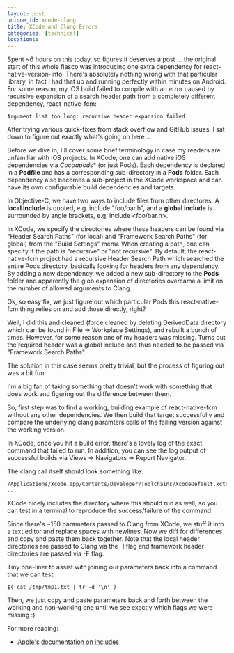 ```yaml
---
layout: post
unique_id: xcode-clang
title: XCode and Clang Errors
categories: [technical]
locations: 
---
```


Spent ~6 hours on this today, so figures it deserves a post ... the original start of this whole fiasco was introducing one extra dependency for react-native-version-info.  There's absolutely nothing wrong with that particular library, in fact I had that up and running perfectly within minutes on Android.  For some reason, my iOS build failed to compile with an error caused by recursive expansion of a search header path from a completely different dependency, react-native-fcm:

```
Argument list too long: recursive header expansion failed
```

After trying various quick-fixes from stack overflow and GitHub issues, I sat down to figure out exactly what's going on here ...

Before we dive in, I'll cover some brief terminology in case my readers are unfamiliar with iOS projects. In XCode, one can add native iOS dependencies via *Cocoapods** (or just Pods).  Each dependency is declared in a **Podfile** and has a corresponding sub-directory in a **Pods** folder.  Each dependency also becomes a sub-project in the XCode workspace and can have its own configurable build dependencies and targets.

In Objective-C, we have two ways to include files from other directores.  A **local include** is quoted, e.g. include "foo/bar.h", and a **global include** is surrounded by angle brackets, e.g. include <foo/bar.h>.

In XCode, we specify the directories where these headers can be found via "Header Search Paths" (for local) and "Framework Search Paths" (for global) from the "Build Settings" menu.  When creating a path, one can specify if the path is "recursive" or "not recursive".  By default, the react-native-fcm project had a recursive Header Search Path which searched the entire Pods directory, basically looking for headers from any dependency.  By adding a new dependency, we added a new sub-directory to the **Pods** folder and apparently the glob expansion of directories overcame a limit on the number of allowed arguments to Clang.

Ok, so easy fix, we just figure out which particular Pods this react-native-fcm thing relies on and add those directly, right?

Well, I did this and cleaned (force cleaned by deleting DerivedData directory which can be found in File => Workplace Settings), and rebuilt a bunch of times.  However, for some reason one of my headers was missing.  Turns out the required header was a global include and thus needed to be passed via "Framework Search Paths".

The solution in this case seems pretty trivial, but the process of figuring out was a bit fun:

I'm a big fan of taking something that doesn't work with something that does work and figuring out the difference between them.

So, first step was to find a working, building example of react-native-fcm without any other dependencies.  We then build that target successfully and compare the underlying clang paramters calls of the failing version against the working version.

In XCode, once you hit a build error, there's a lovely log of the exact command that failed to run.  In addition, you can see the log output of successful builds via Views => Navigators => Report Navigator.

The clang call itself should look something like:

```
/Applications/Xcode.app/Contents/Developer/Toolchains/XcodeDefault.xctoolchain/usr/bin/clang ...
```

XCode nicely includes the directory where this should run as well, so you can test in a terminal to reproduce the success/failure of the command.

Since there's ~150 parameters passed to Clang from XCode, we stuff it into a text editor and replace spaces with newlines.  Now we diff for differences and copy and paste them back together.  Note that the local header directories are passed to Clang via the -I flag and framework header directories are passed via -F flag.

Tiny one-liner to assist with joining our parameters back into a command that we can test:

```
$( cat /tmp/tmp1.txt | tr -d '\n' )
```

Then, we just copy and paste parameters back and forth between the working and non-working one until we see exactly which flags we were missing :)

For more reading:
 * [Apple's documentation on includes](https://developer.apple.com/library/content/documentation/MacOSX/Conceptual/BPFrameworks/Tasks/IncludingFrameworks.html)

